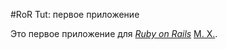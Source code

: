 #RoR Tut: первое приложение

Это первое приложение для
[*Ruby on Rails*](http://railstutorial.org/)
 [М. Х.](http://liveresult.ru/).
